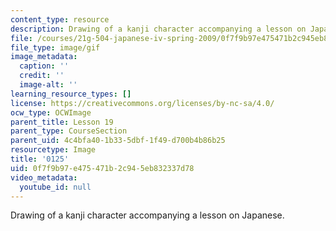 ```yaml
---
content_type: resource
description: Drawing of a kanji character accompanying a lesson on Japanese.
file: /courses/21g-504-japanese-iv-spring-2009/0f7f9b97e475471b2c945eb832337d78_0125.gif
file_type: image/gif
image_metadata:
  caption: ''
  credit: ''
  image-alt: ''
learning_resource_types: []
license: https://creativecommons.org/licenses/by-nc-sa/4.0/
ocw_type: OCWImage
parent_title: Lesson 19
parent_type: CourseSection
parent_uid: 4c4bfa40-1b33-5dbf-1f49-d700b4b86b25
resourcetype: Image
title: '0125'
uid: 0f7f9b97-e475-471b-2c94-5eb832337d78
video_metadata:
  youtube_id: null
---
```

Drawing of a kanji character accompanying a lesson on Japanese.
